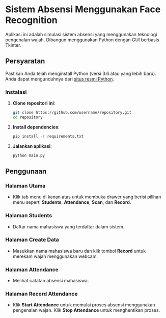 # Sistem Absensi Menggunakan Face Recognition

Aplikasi ini adalah simulasi sistem absensi yang menggunakan teknologi pengenalan wajah. Dibangun menggunakan Python dengan GUI berbasis Tkinter.

## Persyaratan

Pastikan Anda telah menginstall Python (versi 3.6 atau yang lebih baru). Anda dapat mengunduhnya dari [situs resmi Python](https://www.python.org/downloads/).

### Instalasi

1. **Clone repositori ini**:
    ```sh
    git clone https://github.com/username/repository.git
    cd repository
    ```

2. **Install dependencies**:
    ```sh
    pip install -r requirements.txt
    ```

3. **Jalankan aplikasi**:
    ```sh
    python main.py
    ```

## Penggunaan

### Halaman Utama

- Klik tab menu di kanan atas untuk membuka drawer yang berisi pilihan menu seperti **Students**, **Attendance**, **Scan**, dan **Record**.

### Halaman Students

- Daftar nama mahasiswa yang terdaftar dalam sistem.

### Halaman Create Data

- Masukkan nama mahasiswa baru dan klik tombol **Record** untuk merekam wajah menggunakan webcam. 

### Halaman Attendance

- Melihat catatan absensi mahasiswa.

### Halaman Record Attendance

- Klik **Start Attendance** untuk memulai proses absensi menggunakan pengenalan wajah. Klik **Stop Attendance** untuk menghentikan proses.

